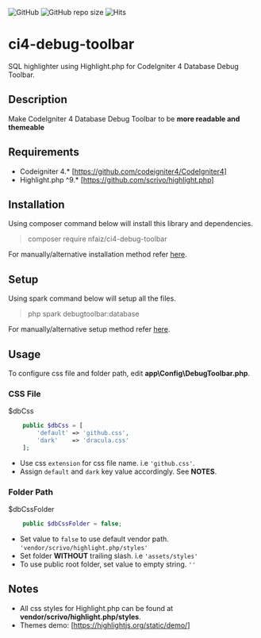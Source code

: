 ![GitHub](https://img.shields.io/github/license/nfaiz/ci4-debug-toolbar)
![GitHub repo size](https://img.shields.io/github/repo-size/nfaiz/ci4-debug-toolbar?label=size)
![Hits](https://hits.seeyoufarm.com/api/count/incr/badge.svg?url=nfaiz/ci4-debug-toolbar)

# ci4-debug-toolbar
SQL highlighter using Highlight.php for CodeIgniter 4 Database Debug Toolbar.


## Description
Make CodeIgniter 4 Database Debug Toolbar to be **more readable and themeable**


## Requirements
* Codeigniter 4.* [https://github.com/codeigniter4/CodeIgniter4]
* Highlight.php ^9.* [https://github.com/scrivo/highlight.php]


## Installation
Using composer command below will install this library and dependencies.

  > composer require nfaiz/ci4-debug-toolbar

For manually/alternative installation method refer [here](MANUAL.md#installation).


## Setup
Using spark command below will setup all the files.

  > php spark debugtoolbar:database

For manually/alternative setup method refer [here](MANUAL.md#setup).


## Usage
To configure css file and folder path, edit **app\Config\DebugToolbar.php**.

### CSS File
$dbCss
```php
    public $dbCss = [
        'default' => 'github.css',
        'dark'    => 'dracula.css'
    ];
```
* Use css `extension` for css file name. i.e `'github.css'`.
* Assign `default` and `dark` key value accordingly. See **NOTES**.

### Folder Path
$dbCssFolder
```php
    public $dbCssFolder = false;
```
* Set value to `false` to use default vendor path. `'vendor/scrivo/highlight.php/styles'`
* Set folder **WITHOUT** trailing slash. i.e `'assets/styles'`
* To use public root folder, set value to empty string. `''`


## Notes
* All css styles for Highlight.php can be found at **vendor/scrivo/highlight.php/styles**.
* Themes demo: [https://highlightjs.org/static/demo/]
